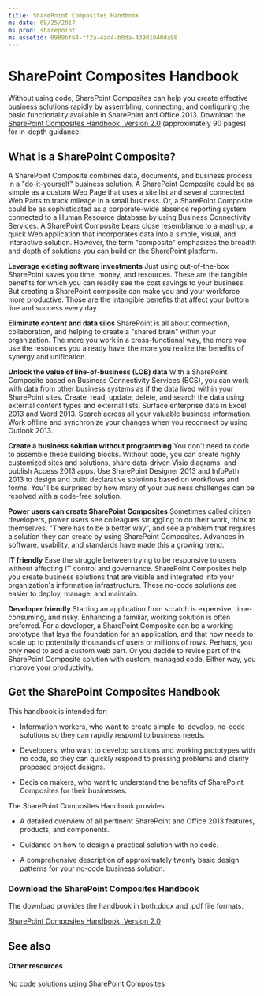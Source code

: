 ```yaml
---
title: SharePoint Composites Handbook
ms.date: 09/25/2017
ms.prod: sharepoint
ms.assetid: 0989bf64-ff2a-4ad4-b0da-43901040da98
---
```



# SharePoint Composites Handbook
Without using code, SharePoint Composites can help you create effective business solutions rapidly by assembling, connecting, and configuring the basic functionality available in SharePoint and Office 2013. Download the  [SharePoint Composites Handbook, Version 2.0](http://www.microsoft.com/en-us/download/details.aspx?id=36055) (approximately 90 pages) for in-depth guidance.
## What is a SharePoint Composite?

A SharePoint Composite combines data, documents, and business process in a "do-it-yourself" business solution. A SharePoint Composite could be as simple as a custom Web Page that uses a site list and several connected Web Parts to track mileage in a small business. Or, a SharePoint Composite could be as sophisticated as a corporate-wide absence reporting system connected to a Human Resource database by using Business Connectivity Services. A SharePoint Composite bears close resemblance to a mashup, a quick Web application that incorporates data into a simple, visual, and interactive solution. However, the term "composite" emphasizes the breadth and depth of solutions you can build on the SharePoint platform.
  
    
    
 **Leverage existing software investments** Just using out-of-the-box SharePoint saves you time, money, and resources. These are the tangible benefits for which you can readily see the cost savings to your business. But creating a SharePoint composite can make you and your workforce more productive. Those are the intangible benefits that affect your bottom line and success every day.
  
    
    
 **Eliminate content and data silos** SharePoint is all about connection, collaboration, and helping to create a "shared brain" within your organization. The more you work in a cross-functional way, the more you use the resources you already have, the more you realize the benefits of synergy and unification.
  
    
    
 **Unlock the value of line-of-business (LOB) data** With a SharePoint Composite based on Business Connectivity Services (BCS), you can work with data from other business systems as if the data lived within your SharePoint sites. Create, read, update, delete, and search the data using external content types and external lists. Surface enterprise data in Excel 2013 and Word 2013. Search across all your valuable business information. Work offline and synchronize your changes when you reconnect by using Outlook 2013.
  
    
    
 **Create a business solution without programming** You don't need to code to assemble these building blocks. Without code, you can create highly customized sites and solutions, share data-driven Visio diagrams, and publish Access 2013 apps. Use SharePoint Designer 2013 and InfoPath 2013 to design and build declarative solutions based on workflows and forms. You'll be surprised by how many of your business challenges can be resolved with a code-free solution.
  
    
    
 **Power users can create SharePoint Composites** Sometimes called citizen developers, power users see colleagues struggling to do their work, think to themselves, "There has to be a better way", and see a problem that requires a solution they can create by using SharePoint Composites. Advances in software, usability, and standards have made this a growing trend.
  
    
    
 **IT friendly** Ease the struggle between trying to be responsive to users without affecting IT control and governance. SharePoint Composites help you create business solutions that are visible and integrated into your organization's information infrastructure. These no-code solutions are easier to deploy, manage, and maintain.
  
    
    
 **Developer friendly** Starting an application from scratch is expensive, time-consuming, and risky. Enhancing a familiar, working solution is often preferred. For a developer, a SharePoint Composite can be a working prototype that lays the foundation for an application, and that now needs to scale up to potentially thousands of users or millions of rows. Perhaps, you only need to add a custom web part. Or you decide to revise part of the SharePoint Composite solution with custom, managed code. Either way, you improve your productivity.
  
    
    

## Get the SharePoint Composites Handbook

This handbook is intended for:
  
    
    

- Information workers, who want to create simple-to-develop, no-code solutions so they can rapidly respond to business needs.
    
  
- Developers, who want to develop solutions and working prototypes with no code, so they can quickly respond to pressing problems and clarify proposed project designs.
    
  
- Decision makers, who want to understand the benefits of SharePoint Composites for their businesses.
    
  
The SharePoint Composites Handbook provides:
  
    
    

- A detailed overview of all pertinent SharePoint and Office 2013 features, products, and components.
    
  
- Guidance on how to design a practical solution with no code.
    
  
- A comprehensive description of approximately twenty basic design patterns for your no-code business solution.
    
  

### Download the SharePoint Composites Handbook

The download provides the handbook in both.docx and .pdf file formats.
  
    
    
 [SharePoint Composites Handbook, Version 2.0](http://www.microsoft.com/en-us/download/details.aspx?id=36055)
  
    
    

## See also


#### Other resources


  
    
    
 [No code solutions using SharePoint Composites](http://msdn.microsoft.com/en-us/sharepoint/fp161345)
